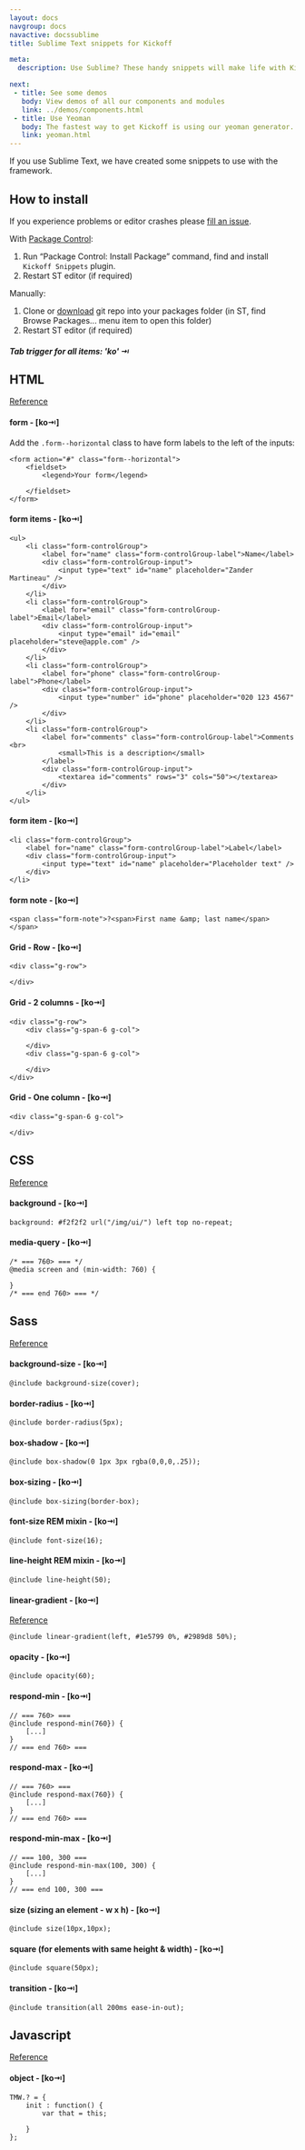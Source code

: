 ```yaml
---
layout: docs
navgroup: docs
navactive: docssublime
title: Sublime Text snippets for Kickoff

meta:
  description: Use Sublime? These handy snippets will make life with Kickoff even easier.

next:
 - title: See some demos
   body: View demos of all our components and modules
   link: ../demos/components.html
 - title: Use Yeoman
   body: The fastest way to get Kickoff is using our yeoman generator. Find out about it here.
   link: yeoman.html
---
```


If you use Sublime Text, we have created some snippets to use with the framework.

## How to install

If you experience problems or editor crashes please [fill an issue](https://github.com/sergeche/emmet-sublime/issues).

With [Package Control](http://wbond.net/sublime_packages/package_control):

1. Run “Package Control: Install Package” command, find and install `Kickoff Snippets` plugin.
2. Restart ST editor (if required)

Manually:

1. Clone or [download](https://github.com/tmwagency/Kickoff-snippets/archive/master.zip) git repo into your packages folder (in ST, find Browse Packages... menu item to open this folder)
2. Restart ST editor (if required)

##### Tab trigger for all items: 'ko' &#8677;

## HTML
[Reference](https://github.com/tmwagency/Kickoff-snippets/tree/master/HTML)

#### form - [ko&#8677;]
Add the `.form--horizontal` class to have form labels to the left of the inputs:

	<form action="#" class="form--horizontal">
		<fieldset>
			<legend>Your form</legend>

		</fieldset>
	</form>


#### form items - [ko&#8677;]

	<ul>
		<li class="form-controlGroup">
			<label for="name" class="form-controlGroup-label">Name</label>
			<div class="form-controlGroup-input">
				<input type="text" id="name" placeholder="Zander Martineau" />
			</div>
		</li>
		<li class="form-controlGroup">
			<label for="email" class="form-controlGroup-label">Email</label>
			<div class="form-controlGroup-input">
				<input type="email" id="email" placeholder="steve@apple.com" />
			</div>
		</li>
		<li class="form-controlGroup">
			<label for="phone" class="form-controlGroup-label">Phone</label>
			<div class="form-controlGroup-input">
				<input type="number" id="phone" placeholder="020 123 4567" />
			</div>
		</li>
		<li class="form-controlGroup">
			<label for="comments" class="form-controlGroup-label">Comments <br>
				<small>This is a description</small>
			</label>
			<div class="form-controlGroup-input">
				<textarea id="comments" rows="3" cols="50"></textarea>
			</div>
		</li>
	</ul>


#### form item - [ko&#8677;]

	<li class="form-controlGroup">
		<label for="name" class="form-controlGroup-label">Label</label>
		<div class="form-controlGroup-input">
			<input type="text" id="name" placeholder="Placeholder text" />
		</div>
	</li>


#### form note - [ko&#8677;]

	<span class="form-note">?<span>First name &amp; last name</span></span>


#### Grid - Row - [ko&#8677;]

	<div class="g-row">

	</div>


#### Grid - 2 columns - [ko&#8677;]

	<div class="g-row">
		<div class="g-span-6 g-col">

		</div>
		<div class="g-span-6 g-col">

		</div>
	</div>


#### Grid - One column - [ko&#8677;]

	<div class="g-span-6 g-col">

	</div>


## CSS
[Reference](https://github.com/tmwagency/Kickoff-snippets/tree/master/CSS)

#### background - [ko&#8677;]

	background: #f2f2f2 url("/img/ui/") left top no-repeat;


#### media-query - [ko&#8677;]

	/* === 760> === */
	@media screen and (min-width: 760) {

	}
	/* === end 760> === */


## Sass
[Reference](https://github.com/tmwagency/Kickoff-snippets/tree/master/SCSS)

#### background-size - [ko&#8677;]

	@include background-size(cover);


#### border-radius - [ko&#8677;]

	@include border-radius(5px);


#### box-shadow - [ko&#8677;]

	@include box-shadow(0 1px 3px rgba(0,0,0,.25));


#### box-sizing - [ko&#8677;]

	@include box-sizing(border-box);


#### font-size REM mixin - [ko&#8677;]

	@include font-size(16);


#### line-height REM mixin - [ko&#8677;]

	@include line-height(50);


#### linear-gradient - [ko&#8677;]
[Reference](https://github.com/tmwagency/kickoff/blob/master/scss/mixins/_linear-gradient.scss)

	@include linear-gradient(left, #1e5799 0%, #2989d8 50%);


#### opacity - [ko&#8677;]

	@include opacity(60);


#### respond-min - [ko&#8677;]

	// === 760> ===
	@include respond-min(760}) {
		[...]
	}
	// === end 760> ===


#### respond-max - [ko&#8677;]

	// === 760> ===
	@include respond-max(760}) {
		[...]
	}
	// === end 760> ===


#### respond-min-max - [ko&#8677;]

	// === 100, 300 ===
	@include respond-min-max(100, 300) {
		[...]
	}
	// === end 100, 300 ===


#### size (sizing an element - w x h) - [ko&#8677;]

	@include size(10px,10px);


#### square (for elements with same height & width) - [ko&#8677;]

	@include square(50px);


#### transition - [ko&#8677;]

	@include transition(all 200ms ease-in-out);


## Javascript
[Reference](https://github.com/tmwagency/Kickoff-snippets/tree/master/Javascript)

#### object - [ko&#8677;]

	TMW.? = {
		init : function() {
			var that = this;

		}
	};
